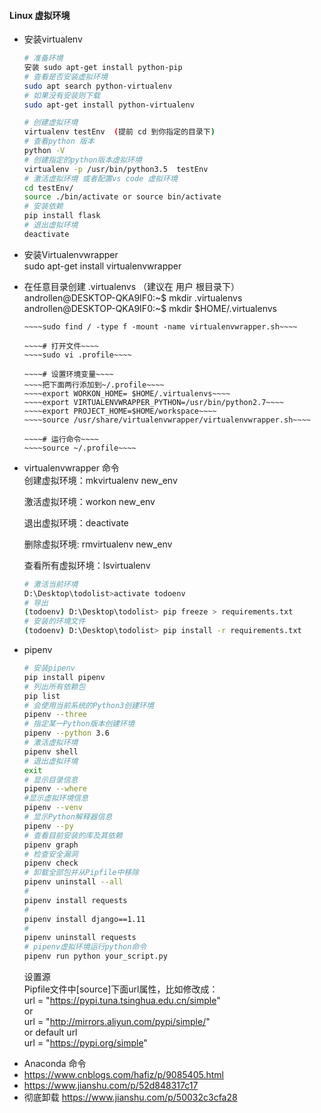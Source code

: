 #### Linux 虚拟环境

* 安装virtualenv
    ``` bash
    # 准备环境 
    安装 sudo apt-get install python-pip
    # 查看是否安装虚拟环境
    sudo apt search python-virtualenv
    # 如果没有安装则下载
    sudo apt-get install python-virtualenv

    # 创建虚拟环境
    virtualenv testEnv  (提前 cd 到你指定的目录下)
    # 查看python 版本
    python -V
    # 创建指定的python版本虚拟环境
    virtualenv -p /usr/bin/python3.5  testEnv 
    # 激活虚拟环境 或者配置vs code 虚拟环境
    cd testEnv/
    source ./bin/activate or source bin/activate
    # 安装依赖
    pip install flask
    # 退出虚拟环境
    deactivate
    ```

* 安装Virtualenvwrapper  
    sudo apt-get install virtualenvwrapper  
* 在任意目录创建 .virtualenvs （建议在 用户 根目录下）  
    androllen@DESKTOP-QKA9IF0:~$ mkdir .virtualenvs   
    androllen@DESKTOP-QKA9IF0:~$ mkdir $HOME/.virtualenvs  
    ~~~~# 查找virtualenvwrapper.sh路径~~~~
    ~~~~sudo find / -type f -mount -name virtualenvwrapper.sh~~~~

    ~~~~# 打开文件~~~~
    ~~~~sudo vi .profile~~~~

    ~~~~# 设置环境变量~~~~
    ~~~~把下面两行添加到~/.profile~~~~
    ~~~~export WORKON_HOME= $HOME/.virtualenvs~~~~
    ~~~~export VIRTUALENVWRAPPER_PYTHON=/usr/bin/python2.7~~~~
    ~~~~export PROJECT_HOME=$HOME/workspace~~~~
    ~~~~source /usr/share/virtualenvwrapper/virtualenvwrapper.sh~~~~

    ~~~~# 运行命令~~~~
    ~~~~source ~/.profile~~~~

* virtualenvwrapper 命令  
    创建虚拟环境：mkvirtualenv new_env 

    激活虚拟环境：workon new_env

    退出虚拟环境：deactivate

    删除虚拟环境: rmvirtualenv new_env

    查看所有虚拟环境：lsvirtualenv

    ``` bash
    # 激活当前环境
    D:\Desktop\todolist>activate todoenv
    # 导出
    (todoenv) D:\Desktop\todolist> pip freeze > requirements.txt
    # 安装的环境文件
    (todoenv) D:\Desktop\todolist> pip install -r requirements.txt
    ```

- pipenv
    ``` bash
    # 安装pipenv
    pip install pipenv 
    # 列出所有依赖包
    pip list 
    # 会使用当前系统的Python3创建环境  
    pipenv --three
    # 指定某一Python版本创建环境
    pipenv --python 3.6
    # 激活虚拟环境
    pipenv shell
    # 退出虚拟环境
    exit
    # 显示目录信息
    pipenv --where
    #显示虚拟环境信息
    pipenv --venv
    # 显示Python解释器信息
    pipenv --py
    # 查看目前安装的库及其依赖
    pipenv graph
    # 检查安全漏洞
    pipenv check
    # 卸载全部包并从Pipfile中移除
    pipenv uninstall --all
    #
    pipenv install requests
    #
    pipenv install django==1.11
    #
    pipenv uninstall requests
    # pipenv虚拟环境运行python命令
    pipenv run python your_script.py
    ```
    设置源  
    Pipfile文件中[source]下面url属性，比如修改成：  
    url = "https://pypi.tuna.tsinghua.edu.cn/simple"  
    or  
    url = "http://mirrors.aliyun.com/pypi/simple/"  
    or default url  
    url = "https://pypi.org/simple"

* Anaconda 命令 
* <https://www.cnblogs.com/hafiz/p/9085405.html>
* <https://www.jianshu.com/p/52d848317c17>
* 彻底卸载  <https://www.jianshu.com/p/50032c3cfa28>